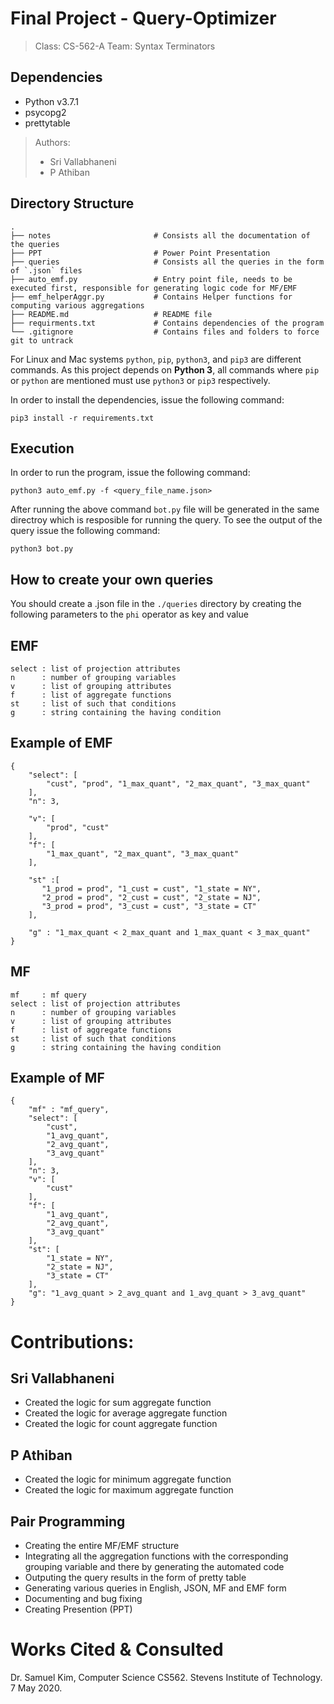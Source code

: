 # Final Project - Query-Optimizer

> Class:  CS-562-A
> Team:  Syntax Terminators

## Dependencies
* Python v3.7.1
* psycopg2
* prettytable

> Authors:
> * Sri Vallabhaneni
> * P Athiban

## Directory Structure

```
.
├── notes                       # Consists all the documentation of the queries
├── PPT                         # Power Point Presentation 
├── queries                     # Consists all the queries in the form of `.json` files
├── auto_emf.py                 # Entry point file, needs to be executed first, responsible for generating logic code for MF/EMF
├── emf_helperAggr.py           # Contains Helper functions for computing various aggregations
├── README.md                   # README file
├── requirments.txt             # Contains dependencies of the program
└── .gitignore                  # Contains files and folders to force git to untrack
```

For Linux and Mac systems `python`, `pip`, `python3`, and `pip3` are different commands. As this project depends on __Python 3__, all commands where `pip` or `python` are mentioned must use `python3` or `pip3` respectively.

In order to install the dependencies, issue the following command:

```
pip3 install -r requirements.txt
```

## Execution

In order to run the program, issue the following command:

```
python3 auto_emf.py -f <query_file_name.json>
```

After running  the above command `bot.py` file will be generated in the same directroy which is resposible for running the query.
To see the output of the query issue the following command:

```
python3 bot.py
```

## How to create your own queries

You should create a .json file in the `./queries` directory by creating the following parameters to the
`phi` operator as key and value

## EMF
```
select : list of projection attributes
n      : number of grouping variables
v      : list of grouping attributes
f      : list of aggregate functions
st     : list of such that conditions
g      : string containing the having condition
```


## Example of EMF
```
{
    "select": [
        "cust", "prod", "1_max_quant", "2_max_quant", "3_max_quant"
    ],
    "n": 3,

    "v": [
        "prod", "cust"
    ],
    "f": [
        "1_max_quant", "2_max_quant", "3_max_quant"
    ],

    "st" :[
       "1_prod = prod", "1_cust = cust", "1_state = NY",
       "2_prod = prod", "2_cust = cust", "2_state = NJ",
       "3_prod = prod", "3_cust = cust", "3_state = CT"
    ],

    "g" : "1_max_quant < 2_max_quant and 1_max_quant < 3_max_quant"
}

```


## MF 
```
mf     : mf query
select : list of projection attributes
n      : number of grouping variables
v      : list of grouping attributes
f      : list of aggregate functions
st     : list of such that conditions
g      : string containing the having condition
```


## Example of MF
```
{
    "mf" : "mf_query",
    "select": [
        "cust",
        "1_avg_quant",
        "2_avg_quant",
        "3_avg_quant"
    ],
    "n": 3,
    "v": [
        "cust"
    ],
    "f": [
        "1_avg_quant",
        "2_avg_quant",
        "3_avg_quant"
    ],
    "st": [
        "1_state = NY",
        "2_state = NJ",
        "3_state = CT"
    ],
    "g": "1_avg_quant > 2_avg_quant and 1_avg_quant > 3_avg_quant"
}
```

# Contributions:

## Sri Vallabhaneni

* Created the logic for sum aggregate function 
* Created the logic for average aggregate function 
* Created the logic for count aggregate function 

## P Athiban

* Created the logic for minimum aggregate function 
* Created the logic for maximum aggregate function 

## Pair Programming

* Creating the entire MF/EMF structure
* Integrating all the aggregation functions with the corresponding grouping variable and there by generating the automated code
* Outputing the query results in the form of pretty table
* Generating various queries in English, JSON, MF and EMF form
* Documenting and bug fixing
* Creating Presention (PPT)

# Works Cited & Consulted

Dr. Samuel Kim, Computer Science CS562. Stevens Institute of Technology. 7 May 2020.